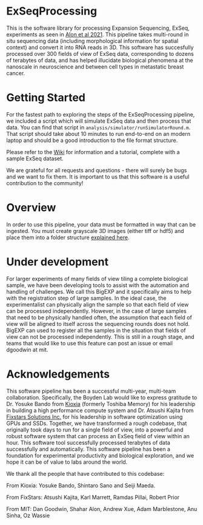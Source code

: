 # ExSeqProcessing

This is the software library for processing Expansion Sequencing, ExSeq, experiments as seen in [Alon et al 2021](https://doi.org/10.1126/science.aax2656). This pipeline takes multi-round in situ sequencing data (including morphological information for spatial context) and convert it into RNA reads in 3D. This software has succesfully processed over 300 fields of view of ExSeq data, corresponding to dozens of terabytes of data, and has helped illucidate biological phenomena at the nanoscale in neuroscience and between cell types in metastatic breast cancer. 

# Getting Started

For the fastest path to exploring the steps of the ExSeqProcessing pipeline, we included a script which will simulate ExSeq data and then process that data. You can find that script in `analysis/simulator/runSimulatorRound.m`. That script should take about 10 minutes to run end-to-end on an modern laptop and should be a good introduction to the file format structure. 

Please refer to the [Wiki](https://github.com/dgoodwin208/ExSeqProcessing/wiki) for information and a tutorial, complete with a sample ExSeq dataset. 

We are grateful for all requests and questions - there will surely be bugs and we want to fix them. It is important to us that this software is a useful contribution to the community!

# Overview
In order to use this pipeline, your data must be formatted in way that can be ingested. You must create grayscale 3D images (either tiff or hdf5) and place them into a folder structure [explained here](https://github.com/dgoodwin208/ExSeqProcessing/wiki/Input-Data-Preparation). 

# Under development
For larger experiments of many fields of view tiling a complete biological sample, we have been developing tools to assist with the automation and handling of challenges. We call this BigEXP and it specifically aims to help with the registration step of large samples. In the ideal case, the experimentalist can physically align the sample so that each field of view can be processed independently. However, in the case of large samples that need to be physically handled often, the assumption that each field of view will be aligned to itself across the sequencing rounds does not hold. BigEXP can used to register all the samples in the situation that fields of view can not be processed independently. This is still in a rough stage, and teams that would like to use this feature can post an issue or email dgoodwin at mit.  

# Acknowledgements
This software pipeline has been a successful multi-year, multi-team collaboration. Specifically, the Boyden Lab would like to express gratitude to Dr. Yosuke Bando from [Kioxia](https://www.kioxia.com/en-us/top.html) (formerly Toshiba Memory) for his leadership in building a high performance compute system and Dr. Atsushi Kajita from [Fixstars Solutions Inc.](https://us.fixstars.com) for his leadership in software optimization using GPUs and SSDs. Together, we have transformed a rough codebase, that originally took days to run for a single field of view, into a powerful and robust software system that can process an ExSeq field of view within an hour. This software tool successfully processed terabytes of data successfully and automatically. This software pipeline has been a foundation for experimental productivity and biological exploration, and we hope it can be of value to labs around the world.

We thank all the people that have contributed to this codebase:

From Kioxia: Yosuke Bando, Shintaro Sano and Seiji Maeda.  

From FixStars: Atsushi Kajita, Karl Marrett, Ramdas Pillai, Robert Prior

From MIT: Dan Goodwin, Shahar Alon, Andrew Xue, Adam Marblestone, Anu Sinha, Oz Wassie
